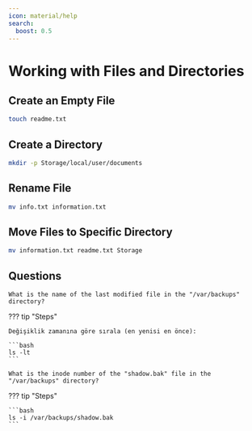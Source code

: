 ```yaml
---
icon: material/help
search:
  boost: 0.5
---
```


# Working with Files and Directories

## Create an Empty File

```bash
touch readme.txt
```

## Create a Directory

```bash
mkdir -p Storage/local/user/documents
```

## Rename File

```bash
mv info.txt information.txt
```

## Move Files to Specific Directory

```bash
mv information.txt readme.txt Storage
```

## Questions

```text
What is the name of the last modified file in the "/var/backups" directory?
```

??? tip "Steps"

    Değişiklik zamanına göre sırala (en yenisi en önce):

    ```bash
    ls -lt
    ```

```text
What is the inode number of the "shadow.bak" file in the "/var/backups" directory?
```

??? tip "Steps"

    ```bash
    ls -i /var/backups/shadow.bak
    ```
